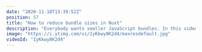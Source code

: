 ```yaml
---
date: "2020-11-18T13:39:52Z"
position: 57
title: "How to reduce bundle sizes in Nuxt"
description: "Everybody wants smaller JavaScript bundles. In this video Lucie Haberer and I explore a way to reduce bundle sizes in Nuxt.\n\n1. We explore data abstraction and moving data mapping to a data layer that is only accessed by the asyncData or Fetch. \n2. We discuss moving bigger functionality to serverless API's\n3. We show how to make smaller \"named\" webpack chunks\n\nThis video is in-depth (25 mins), have a seat, take your time and enjoy. Happy optimizing!\nBeware, this works best for statically rendered Nuxt projects.\n\nhttps://lihbr.com/blog/pushing-nuxt-js-static-generation-one-step-further\n\nFollow Lucie here: \nWebsite: https://lihbr.com/\nTwitter: https://twitter.com/li_hbr\nGithub: https://github.com/lihbr\n\nFollow me here:\nWebsite: https://timbenniks.dev/\nTwitter: https://twitter.com/timbenniks\nGithub: https://github.com/timbenniks\n\n#javascript #bundlesizes #nuxt"
image: "https://i.ytimg.com/vi/IyKkwy8K2d4/maxresdefault.jpg"
videoId: "IyKkwy8K2d4"
---
```


